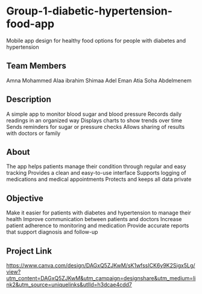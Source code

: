 # Group-1-diabetic-hypertension-food-app
Mobile app design for healthy food options for people with diabetes and hypertension
## Team Members 
Amna Mohammed
Alaa ibrahim
Shimaa Adel 
Eman Atia 
Soha Abdelmenem 
## Description
A simple app to monitor blood sugar and blood pressure
Records daily readings in an organized way
Displays charts to show trends over time
Sends reminders for sugar or pressure checks
Allows sharing of results with doctors or family
## About
The app helps patients manage their condition through regular and easy tracking
Provides a clean and easy-to-use interface
Supports logging of medications and medical appointments
Protects and keeps all data private
## Objective
Make it easier for patients with diabetes and hypertension to manage their health
Improve communication between patients and doctors
Increase patient adherence to monitoring and medication
Provide accurate reports that support diagnosis and follow-up
## Project Link 
https://www.canva.com/design/DAGxQ5ZJKwM/sK1wfssICK6y9K2Sigx5Lg/view?utm_content=DAGxQ5ZJKwM&utm_campaign=designshare&utm_medium=link2&utm_source=uniquelinks&utlId=h3dcae4cdd7
